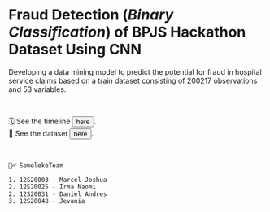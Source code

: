 # Fraud Detection (_Binary Classification_) of BPJS Hackathon Dataset Using CNN

Developing a data mining model to predict the potential for fraud in hospital service claims based on a train dataset consisting of 200217 observations and 53 variables.

 
 <br> 
 
🗓️ See the timeline <a href="https://docs.google.com/spreadsheets/d/1lCm1ovuSqeUQS-WfJKTlWbghmVE-5M6GxSSM4PMYfkw/edit?usp=sharing"> <button>here</button></a>.<br>
📂 See the dataset <a href="[https://github.com/marceljsh/DaMi-FraudDetection-BPJS-CNN/blob/main/dataset.csv]"> <button>here</button></a>.

<br>
 
 ```
 🧞‍♂️ SemelekeTeam
 
 1. 12S20003 - Marcel Joshua
 2. 12S20025 - Irma Naomi
 2. 12S20031 - Daniel Andres
 3. 12S20048 - Jevania
 
 ```
